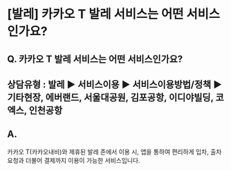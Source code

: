 # [발레] 카카오 T 발레 서비스는 어떤 서비스인가요?

**Q. 카카오 T 발레 서비스는 어떤 서비스인가요?**
-------------------------------

상담유형 : 발레 ▶ 서비스이용 ▶ 서비스이용방법/정책 ▶ 기타현장, 에버랜드, 서울대공원, 김포공항, 이디야빌딩, 코엑스, 인천공항
--------------------------------------------------------------------------

**A.**
------

카카오 T(카카오내비)와 제휴된 발레 존에서 이용 시, 앱을 통하여 편리하게 입차, 출차 요청과 더불어 결제까지 이용이 가능한 서비스입니다.